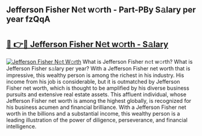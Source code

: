 ## Jefferson Fisher N𝚎t w𝚘rth - Part-PBy S𝚊lary per year fzQqA

# <h2><a href="http://gc526f.nevu.top/?p=Jefferson+Fisher">🔗 👉🔴 Jefferson Fisher N𝚎t w𝚘rth - S𝚊lary</a></h2>

[![Jefferson Fisher N𝚎t W𝚘rth](https://i.imgur.com/Oavwk0R.jpeg)](http://gc526f.nevu.top/?p=Jefferson+Fisher)
What is Jefferson Fisher n𝚎t w𝚘rth? What is Jefferson Fisher s𝚊lary per year?
With a Jefferson Fisher net worth that is impressive, this wealthy person is among the richest in his industry. His income from his job is considerable, but it is outmatched by Jefferson Fisher net worth, which is thought to be amplified by his diverse business pursuits and extensive real estate assets. This affluent individual, whose Jefferson Fisher net worth is among the highest globally, is recognized for his business acumen and financial brilliance. With a Jefferson Fisher net worth in the billions and a substantial income, this wealthy person is a leading illustration of the power of diligence, perseverance, and financial intelligence.
